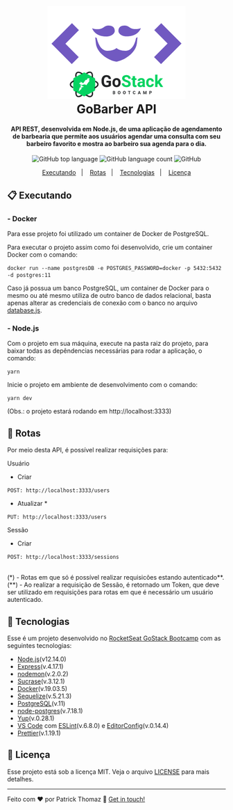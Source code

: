 <h1 align="center">
    <img alt="GoBarber API" src="./asset/gobarber_gostack.png" />
    <br>
    GoBarber API
</h1>

<h4 align="center">
  API REST, desenvolvida em Node.js, de uma aplicação de agendamento de barbearia que permite aos usuários agendar uma consulta com seu barbeiro favorito e mostra ao barbeiro sua agenda para o dia.
</h4>
<p align="center">
  <img alt="GitHub top language" src="https://img.shields.io/github/languages/top/patrickt26/gobarber-backend.svg">

  <img alt="GitHub language count" src="https://img.shields.io/github/languages/count/patrickt26/gobarber-backend.svg">

  <img alt="GitHub" src="https://img.shields.io/github/license/patrickt26/gobarber-backend.svg">
</p>

<p align="center">
  <a href="#clipboard-executando">Executando</a>&nbsp;&nbsp;&nbsp;|&nbsp;&nbsp;&nbsp;
  <a href="#busstop-rotas">Rotas</a>&nbsp;&nbsp;&nbsp;|&nbsp;&nbsp;&nbsp;
  <a href="#rocket-tecnologias">Tecnologias</a>&nbsp;&nbsp;&nbsp;|&nbsp;&nbsp;&nbsp;
  <a href="#memo-licença">Licença</a>
</p>

  ## :clipboard: Executando

  <h3>
  - Docker
  </h3>

  Para esse projeto foi utilizado um container de Docker de PostgreSQL.

  Para executar o projeto assim como foi desenvolvido, crie um container Docker com o comando:
  ```
  docker run --name postgresDB -e POSTGRES_PASSWORD=docker -p 5432:5432 -d postgres:11
  ```

  Caso já possua um banco PostgreSQL, um container de Docker para o mesmo ou até mesmo utiliza de outro banco de dados relacional, basta apenas alterar as credenciais de conexão com o banco no arquivo [database.js][database.js].

  <h3>
  - Node.js
  </h3>

  Com o projeto em sua máquina, execute na pasta raiz do projeto, para baixar todas as depêndencias necessárias para rodar a aplicação, o comando:
  ```
  yarn
  ```

  Inicie o projeto em ambiente de desenvolvimento com o comando:
  ```
  yarn dev
  ```
  (Obs.: o projeto estará rodando em http://localhost:3333)

  ## :busstop: Rotas

  Por meio desta API, é possível realizar requisições para:

  Usuário
  - Criar
  ```
  POST: http://localhost:3333/users
  ```
  - Atualizar *
  ```
  PUT: http://localhost:3333/users
  ```

  Sessão
  - Criar
  ```
  POST: http://localhost:3333/sessions
  ```

  </br>
  (*) - Rotas em que só é possível realizar requisicões estando autenticado**.
  </br>
  (**) - Ao realizar a requisição de Sessão, é retornado um Token, que deve ser utilizado em requisições para rotas em que é necessário um usuário autenticado.

## :rocket: Tecnologias

Esse é um projeto desenvolvido no [RocketSeat GoStack Bootcamp](https://rocketseat.com.br/bootcamp) com as seguintes tecnologias:

-  [Node.js][nodejs](v12.14.0)
-  [Express](https://expressjs.com/)(v.4.17.1)
-  [nodemon](https://nodemon.io/)(v.2.0.2)
-  [Sucrase](https://github.com/alangpierce/sucrase)(v.3.12.1)
-  [Docker](https://www.docker.com/docker-community)(v.19.03.5)
-  [Sequelize](http://docs.sequelizejs.com/)(v.5.21.3)
-  [PostgreSQL](https://www.postgresql.org/)(v.11)
-  [node-postgres](https://www.npmjs.com/package/pg)(v.7.18.1)
-  [Yup](https://github.com/jquense/yup)(v.0.28.1)
-  [VS Code][vc] com [ESLint][vceslint](v.6.8.0) e [EditorConfig][vceditconfig](v.0.14.4)
-  [Prettier][prettier](v.1.19.1)

## :memo: Licença
Esse projeto está sob a licença MIT. Veja o arquivo [LICENSE](https://github.com/patrickt26/gobarber-backend/blob/master/LICENSE) para mais detalhes.

---

Feito com ♥ por Patrick Thomaz :wave: [Get in touch!](https://www.linkedin.com/in/patrick-thomaz/)

[nodejs]: https://nodejs.org/
[yarn]: https://yarnpkg.com/
[vc]: https://code.visualstudio.com/
[vceditconfig]: https://marketplace.visualstudio.com/items?itemName=EditorConfig.EditorConfig
[vceslint]: https://marketplace.visualstudio.com/items?itemName=dbaeumer.vscode-eslint
[prettier]: https://prettier.io
[database.js]: https://github.com/patrickt26/gobarber-backend/blob/master/src/config/database.js
